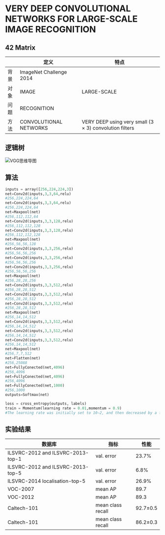 # VERY DEEP CONVOLUTIONAL NETWORKS FOR LARGE-SCALE IMAGE RECOGNITION 

 

## 42 Matrix

|      | 定义                    | 特点                                                   |
| ---- | ----------------------- | ------------------------------------------------------ |
| 背景 | ImageNet Challenge 2014 |                                                        |
| 对象 | IMAGE                   | LARGE-SCALE                                            |
| 问题 | RECOGNITION             |                                                        |
| 方法 | CONVOLUTIONAL NETWORKS  | VERY DEEP using very small (3 × 3) convolution filters |

## 逻辑树

![VGG思维导图](D:\work_DL\论文阅读\VGG\VGG思维导图.PNG)

## 算法

```python
inputs = array([256,224,224,3])
net=Conv2d(inputs,3,3,64,relu)
#256,224,224,64
net=Conv2d(inputs,3,3,64,relu)
#256,224,224,64
net=Maxpool(net)
#256,112,112,64
net=Conv2d(inputs,3,3,128,relu)
#256,112,112,128
net=Conv2d(inputs,3,3,128,relu)
#256,112,112,128
net=Maxpool(net)
#256,56,56,128
net=Conv2d(inputs,3,3,256,relu)
#256,56,56,256
net=Conv2d(inputs,3,3,256,relu)
#256,56,56,256
net=Conv2d(inputs,3,3,256,relu)
#256,56,56,256
net=Maxpool(net)
#256,28,28,256
net=Conv2d(inputs,3,3,512,relu)
#256,28,28,512
net=Conv2d(inputs,3,3,512,relu)
#256,28,28,512
net=Conv2d(inputs,3,3,512,relu)
#256,28,28,512
net=Maxpool(net)
#256,14,14,512
net=Conv2d(inputs,3,3,512,relu)
#256,14,14,512
net=Conv2d(inputs,3,3,512,relu)
#256,14,14,512
net=Conv2d(inputs,3,3,512,relu)
#256,14,14,512
net=Maxpool(net)
#256,7,7,512
net=Flatten(net)
#256,25088
net=FullyConected(net,4096)
#256,4096
net=FullyConected(net,4096)
#256,4096
net=FullyConected(net,1000)
#256,1000
outputs=Softmax(net)

loss = cross_entropy(outputs, labels)
train = Momentum(learning rate = 0.01,momentum = 0.9)
#The learning rate was initially set to 10−2, and then decreased by a factor of 10 

```

## 实验结果

| 数据库                            | 指标              | 性能     |
| --------------------------------- | ----------------- | -------- |
| ILSVRC-2012 and ILSVRC-2013-top-1 | val. error        | 23.7%    |
| ILSVRC-2012 and ILSVRC-2013-top-5 | val. error        | 6.8%     |
| ILSVRC-2014 localisation-top-5    | val. error        | 26.9%    |
| VOC-2007                          | mean AP           | 89.7     |
| VOC-2012                          | mean AP           | 89.3     |
| Caltech-101                       | mean class recall | 92.7±0.5 |
| Caltech-101                       | mean class recall | 86.2±0.3 |

